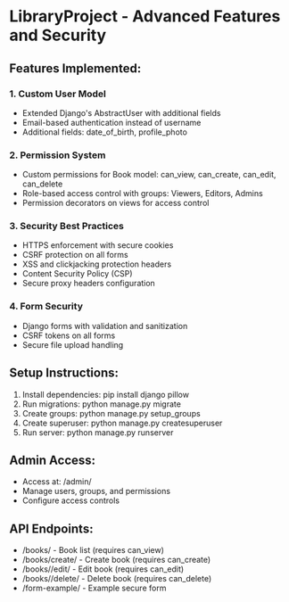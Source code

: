 # LibraryProject - Advanced Features and Security

## Features Implemented:

### 1. Custom User Model
- Extended Django's AbstractUser with additional fields
- Email-based authentication instead of username
- Additional fields: date_of_birth, profile_photo

### 2. Permission System
- Custom permissions for Book model: can_view, can_create, can_edit, can_delete
- Role-based access control with groups: Viewers, Editors, Admins
- Permission decorators on views for access control

### 3. Security Best Practices
- HTTPS enforcement with secure cookies
- CSRF protection on all forms
- XSS and clickjacking protection headers
- Content Security Policy (CSP)
- Secure proxy headers configuration

### 4. Form Security
- Django forms with validation and sanitization
- CSRF tokens on all forms
- Secure file upload handling

## Setup Instructions:

1. Install dependencies: pip install django pillow
2. Run migrations: python manage.py migrate
3. Create groups: python manage.py setup_groups
4. Create superuser: python manage.py createsuperuser
5. Run server: python manage.py runserver

## Admin Access:
- Access at: /admin/
- Manage users, groups, and permissions
- Configure access controls

## API Endpoints:
- /books/ - Book list (requires can_view)
- /books/create/ - Create book (requires can_create)
- /books/<id>/edit/ - Edit book (requires can_edit)
- /books/<id>/delete/ - Delete book (requires can_delete)
- /form-example/ - Example secure form
